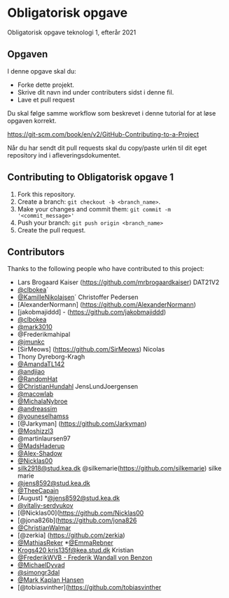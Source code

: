 # Obligatorisk opgave
Obligatorisk opgave teknologi 1, efterår 2021

## Opgaven
I denne opgave skal du:
* Forke dette projekt.
* Skrive dit navn ind under contributers sidst i denne fil.
* Lave et pull request

Du skal følge samme workflow som beskrevet i denne tutorial for at løse opgaven korrekt.

https://git-scm.com/book/en/v2/GitHub-Contributing-to-a-Project

Når du har sendt dit pull requests skal du copy/paste urlén til dit eget repository ind i afleveringsdokumentet.

## Contributing to Obligatorisk opgave 1

1. Fork this repository.
2. Create a branch: `git checkout -b <branch_name>`.
3. Make your changes and commit them: `git commit -m '<commit_message>'`
4. Push your branch: `git push origin <branch_name>`
5. Create the pull request.


## Contributors
Thanks to the following people who have contributed to this project:
 * Lars Brogaard Kaiser (https://github.com/mrbrogaardkaiser) DAT21V2
* [@clbokea](https://github.com/clbokea)´
* [@KamilleNikolajsen](https://github.com/KamilleNikolajsen)´
Christoffer Pedersen
* [AlexanderNormann] (https://github.com/AlexanderNormann)
* [jakobmajiddd] - (https://github.com/jakobmajiddd)
* [@clbokea](https://github.com/clbokea)
* [@mark3010](https://github.com/mark3010)
* @Frederikmahipal
* [@jmunkc](https://github.com/jmunkc)
* [SirMeows] (https://github.com/SirMeows)
Nicolas
* Thony Dyreborg-Kragh
* [@AmandaTL142](https://github.com/AmandaTL142)
* [@andjiao](https://github.com/andjiao)
* [@RandomHat](https://github.com/RandomHat)
* [@ChristianHundahl](https://github.com/ChristianHundahl)
JensLundJoergensen
* [@macowlab](https://github.com/macow-lab)
* [@MichalaNybroe](https://github.com/MichalaNybroe)
* [@andreassim](https://github.com/andreassim)
* [@youneselhamss](https://github.com/youneselhamss)
* [@Jarkyman] (https://github.com/Jarkyman)
* [@Moshizzl3](https://github.com/Moshizzl3)
* @martinlaursen97
* [@MadsHaderup](https://github.com/MadsHaderup)
* [@Alex-Shadow](https://github.com/Alex-shadow1005)
* [@Nicklas00](https://github.com/Nicklas00)
* silk2918@stud.kea.dk @silkemarie(https://github.com/silkemarie) silke marie 
* [@jens8592@stud.kea.dk](https://github.com/Jens-k-m-m)
* [@TheeCapain](https://github.com/TheeCapain)
* [August]
*[@jens8592@stud.kea.dk](https://github.com/Jens-k-m-m)
* [@vitaliy-serdyukov](https://github.com/vitaliy-serdyukov)
* [@Nicklas00](https://github.com/Nicklas00
* [@jona826b](https://github.com/jona826
* [@ChristianWalmar](https://github.com/ChristianWalmar)
* [@zerkia] (https://github.com/zerkia)
* [@MathiasReker](https://github.com/MathiasReker)
*[@EmmaRebner](https://github.com/EmmaRebner)
* [Krogs420 kris135f@kea.stud.dk](https://github.com/Krogs420) Kristian
* [@FrederikWVB - Frederik Wandall von Benzon](https://github.com/FrederikWVB)
* [@MichaelDyvad](https://github.com/MichaelDyvad)
* [@simongr3dal](https://github.com/simongr3dal)
* [@Mark Kaplan Hansen](https://github.com/BenAtic-KEA)
* [@tobiasvinther](https://github.com/tobiasvinther

